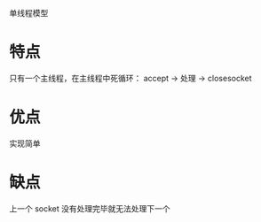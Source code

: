 单线程模型
# 特点
只有一个主线程，在主线程中死循环： accept -> 处理 -> closesocket 

# 优点
实现简单

# 缺点
上一个 socket 没有处理完毕就无法处理下一个
